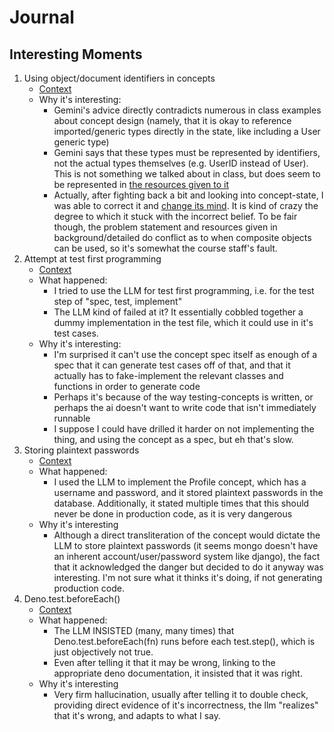 # Journal

## Interesting Moments

1. Using object/document identifiers in concepts
	- [Context](context/design/concepts/Library/Library.md/20251019_235426.997b6c79.md)
	- Why it's interesting: 
		- Gemini's advice directly contradicts numerous in class examples about concept design (namely, that it is okay to reference imported/generic types directly in the state, like including a User generic type)
		- Gemini says that these types must be represented by identifiers, not the actual types themselves (e.g. UserID instead of User). This is not something we talked about in class, but does seem to be represented in [the resources given to it](design/background/concept-design-overview.md)
		- Actually, after fighting back a bit and looking into concept-state, I was able to correct it and [change its mind](context/design/concepts/Library/Library.md/20251020_000823.9205d2ec.md). It is kind of crazy the degree to which it stuck with the incorrect belief. To be fair though, the problem statement and resources given in background/detailed do conflict as to when composite objects can be used, so it's somewhat the course staff's fault. 
2. Attempt at test first programming
	- [Context](/context/design/concepts/Library/testing.md/20251023_020154.3d22c995.md)
	- What happened:
		- I tried to use the LLM for test first programming, i.e. for the test step of "spec, test, implement"
		- The LLM kind of failed at it? It essentially cobbled together a dummy implementation in the test file, which it could use in it's test cases.
	- Why it's interesting:
		- I'm surprised it can't use the concept spec itself as enough of a spec that it can generate test cases off of that, and that it actually has to fake-implement the relevant classes and functions in order to generate code
		- Perhaps it's because of the way testing-concepts is written, or perhaps the ai doesn't want to write code that isn't immediately runnable
		- I suppose I could have drilled it harder on not implementing the thing, and using the concept as a spec, but eh that's slow.
3. Storing plaintext passwords
	- [Context](context/design/concepts/Profile/implementation.md/20251023_023448.abcfdcb0.md)
	- What happened:
		- I used the LLM to implement the Profile concept, which has a username and password, and it stored plaintext passwords in the database. Additionally, it stated multiple times that this should never be done in production code, as it is very dangerous
	- Why it's interesting
		- Although a direct transliteration of the concept would dictate the LLM to store plaintext passwords (it seems mongo doesn't have an inherent account/user/password system like django), the fact that it acknowledged the danger but decided to do it anyway was interesting. I'm not sure what it thinks it's doing, if not generating production code. 
4.  Deno.test.beforeEach()
	- [Context](context/design/concepts/Profile/implementation.md/20251023_025632.16ad8892.md)
	- What happened: 
		- The LLM INSISTED (many, many times) that Deno.test.beforeEach(fn) runs before each test.step(), which is just objectively not true. 
		- Even after telling it that it may be wrong, linking to the appropriate deno documentation, it insisted that it was right. 
	- Why it's interesting
		- Very firm hallucination, usually after telling it to double check, providing direct evidence of it's incorrectness, the llm "realizes" that it's wrong, and adapts to what I say. 
